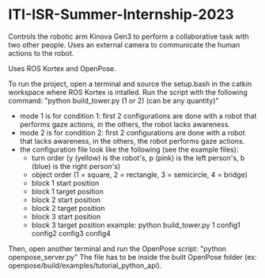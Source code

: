 # ITI-ISR-Summer-Internship-2023

Controls the robotic arm Kinova Gen3 to perform a collaborative task with two other people. Uses an external camera to communicate the human actions to the robot.

Uses ROS Kortex and OpenPose.

To run the project, open a terminal and source the setup.bash in the catkin workspace where ROS Kortex is intalled. Run the script with the following command:
"python build_tower.py <mode> (1 or 2) <config1> <config2> <config3> <config4> (can be any quantity)"
- mode 1 is for condition 1: first 2 configurations are done with a robot that performs gaze actions, in the others, the robot lacks awareness.
- mode 2 is for condition 2: first 2 configurations are done with a robot that lacks awareness, in the others, the robot performs gaze actions.
- the configuration file look like the following (see the example files):
  - turn order (y (yellow) is the robot's, p (pink) is the left person's, b (blue) is the right person's)
  - object order (1 = square, 2 = rectangle, 3 = semicircle, 4 = bridge)
  - block 1 start position
  - block 1 target position
  - block 2 start position
  - block 2 target position
  - block 3 start position
  - block 3 target position
example: python build_tower.py 1 config1 config2 config3 config4

Then, open another terminal and run the OpenPose script:
"python openpose_server.py"
The file has to be inside the built OpenPose folder (ex: openpose/build/examples/tutorial_python_api).
